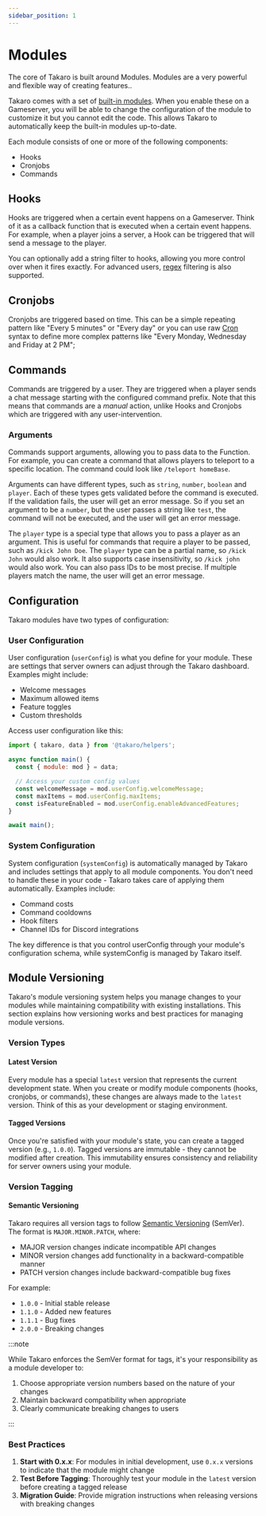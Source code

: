 ```yaml
---
sidebar_position: 1
---
```


# Modules

The core of Takaro is built around Modules. Modules are a very powerful and flexible way of creating features..

Takaro comes with a set of [built-in modules](../modules/overview.mdx). When you enable these on a Gameserver, you will be able to change the configuration of the module to customize it but you cannot edit the code. This allows Takaro to automatically keep the built-in modules up-to-date.

Each module consists of one or more of the following components:

- Hooks
- Cronjobs
- Commands

## Hooks

Hooks are triggered when a certain event happens on a Gameserver. Think of it as a callback function that is executed when a certain event happens. For example, when a player joins a server, a Hook can be triggered that will send a message to the player.

You can optionally add a string filter to hooks, allowing you more control over when it fires exactly. For advanced users, [regex](https://en.wikipedia.org/wiki/Regular_expression) filtering is also supported.

## Cronjobs

Cronjobs are triggered based on time. This can be a simple repeating pattern like "Every 5 minutes" or "Every day" or you can use raw [Cron](https://en.wikipedia.org/wiki/Cron) syntax to define more complex patterns like "Every Monday, Wednesday and Friday at 2 PM";

## Commands

Commands are triggered by a user. They are triggered when a player sends a chat message starting with the configured command prefix. Note that this means that commands are a _manual_ action, unlike Hooks and Cronjobs which are triggered with any user-intervention.

### Arguments

Commands support arguments, allowing you to pass data to the Function. For example, you can create a command that allows players to teleport to a specific location. The command could look like `/teleport homeBase`.

Arguments can have different types, such as `string`, `number`, `boolean` and `player`. Each of these types gets validated before the command is executed. If the validation fails, the user will get an error message. So if you set an argument to be a `number`, but the user passes a string like `test`, the command will not be executed, and the user will get an error message.

The `player` type is a special type that allows you to pass a player as an argument. This is useful for commands that require a player to be passed, such as `/kick John Doe`. The `player` type can be a partial name, so `/kick John` would also work. It also supports case insensitivity, so `/kick john` would also work. You can also pass IDs to be most precise. If multiple players match the name, the user will get an error message.

## Configuration

Takaro modules have two types of configuration:

### User Configuration

User configuration (`userConfig`) is what you define for your module. These are settings that server owners can adjust through the Takaro dashboard. Examples might include:

- Welcome messages
- Maximum allowed items
- Feature toggles
- Custom thresholds

Access user configuration like this:

```javascript
import { takaro, data } from '@takaro/helpers';

async function main() {
  const { module: mod } = data;

  // Access your custom config values
  const welcomeMessage = mod.userConfig.welcomeMessage;
  const maxItems = mod.userConfig.maxItems;
  const isFeatureEnabled = mod.userConfig.enableAdvancedFeatures;
}

await main();
```

### System Configuration

System configuration (`systemConfig`) is automatically managed by Takaro and includes settings that apply to all module components. You don't need to handle these in your code - Takaro takes care of applying them automatically. Examples include:

- Command costs
- Command cooldowns
- Hook filters
- Channel IDs for Discord integrations

The key difference is that you control userConfig through your module's configuration schema, while systemConfig is managed by Takaro itself.

## Module Versioning

Takaro's module versioning system helps you manage changes to your modules while maintaining compatibility with existing installations. This section explains how versioning works and best practices for managing module versions.

### Version Types

#### Latest Version

Every module has a special `latest` version that represents the current development state. When you create or modify module components (hooks, cronjobs, or commands), these changes are always made to the `latest` version. Think of this as your development or staging environment.

#### Tagged Versions

Once you're satisfied with your module's state, you can create a tagged version (e.g., `1.0.0`). Tagged versions are immutable - they cannot be modified after creation. This immutability ensures consistency and reliability for server owners using your module.

### Version Tagging

#### Semantic Versioning

Takaro requires all version tags to follow [Semantic Versioning](https://semver.org/) (SemVer). The format is `MAJOR.MINOR.PATCH`, where:

- MAJOR version changes indicate incompatible API changes
- MINOR version changes add functionality in a backward-compatible manner
- PATCH version changes include backward-compatible bug fixes

For example:

- `1.0.0` - Initial stable release
- `1.1.0` - Added new features
- `1.1.1` - Bug fixes
- `2.0.0` - Breaking changes

:::note

While Takaro enforces the SemVer format for tags, it's your responsibility as a module developer to:

1. Choose appropriate version numbers based on the nature of your changes
2. Maintain backward compatibility when appropriate
3. Clearly communicate breaking changes to users

:::

### Best Practices

1. **Start with 0.x.x**: For modules in initial development, use `0.x.x` versions to indicate that the module might change
2. **Test Before Tagging**: Thoroughly test your module in the `latest` version before creating a tagged release
3. **Migration Guide**: Provide migration instructions when releasing versions with breaking changes
